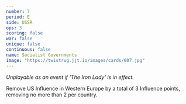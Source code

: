 ```yaml
---
number: 7
period: E
side: USSR
ops: 3
scoring: false
war: false
unique: false
continuous: false
name: Socialist Governments
image: "https://twistrug.jjt.io/images/cards/007.jpg"
---
```

*Unplayable as an event if 'The Iron Lady' is in effect.*

Remove US Influence in Western Europe by a total of 3 Influence points, removing no more than 2 per country.
